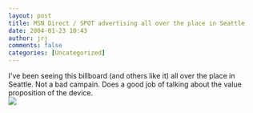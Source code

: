 ```yaml
---
layout: post
title: MSN Direct / SPOT advertising all over the place in Seattle
date: 2004-01-23 10:43
author: jrj
comments: false
categories: [Uncategorized]
---
```

I've been seeing this billboard (and others like it) all over the place in Seattle. Not a bad campain. Does a good job of talking about the value proposition of the device.
<br /><img src="http://www.jrj.org/spotboard.jpg" />
